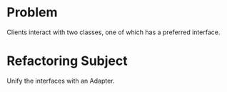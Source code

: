 # Problem
Clients interact with two classes, one of which has a preferred interface.

# Refactoring Subject
Unify the interfaces with an Adapter.